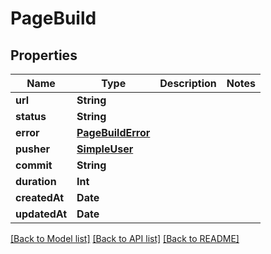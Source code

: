 # PageBuild

## Properties
Name | Type | Description | Notes
------------ | ------------- | ------------- | -------------
**url** | **String** |  | 
**status** | **String** |  | 
**error** | [**PageBuildError**](PageBuildError.md) |  | 
**pusher** | [**SimpleUser**](SimpleUser.md) |  | 
**commit** | **String** |  | 
**duration** | **Int** |  | 
**createdAt** | **Date** |  | 
**updatedAt** | **Date** |  | 

[[Back to Model list]](../README.md#documentation-for-models) [[Back to API list]](../README.md#documentation-for-api-endpoints) [[Back to README]](../README.md)


